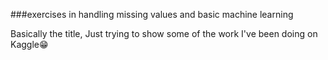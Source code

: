 ###exercises in handling missing values and basic machine learning

Basically the title, Just trying to show some of the work I've been doing on Kaggle😁
